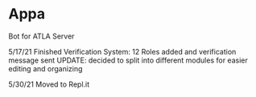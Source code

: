 # Appa
Bot for ATLA Server

5/17/21
Finished Verification System: 12 Roles added and verification message sent
UPDATE:
decided to split into different modules for easier editing and organizing 

5/30/21
Moved to Repl.it
